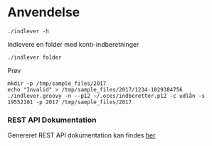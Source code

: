 Anvendelse
==========

```
./indlever -h
```

Indlevere en folder med konti-indberetninger
```
./indlever folder
```

Prøv
```
mkdir -p /tmp/sample_files/2017
echo "Invalid" > /tmp/sample_files/2017/1234-1029384756
./indlever.groovy -n --p12 ~/.oces/indberetter.p12 -c udlån -s 19552101 -p 2017 /tmp/sample_files/2017
```

### REST API Dokumentation
Genereret REST API dokumentation kan findes [her](http://htmlpreview.github.io/?index.html)

